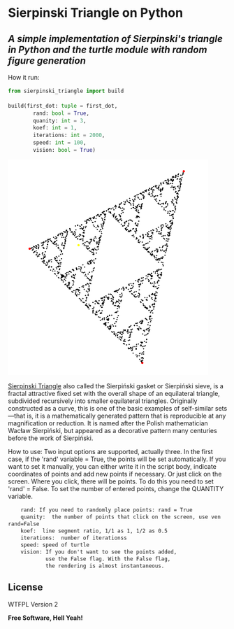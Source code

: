 # Sierpinski Triangle on Python
## _A simple implementation of Sierpinski's triangle in Python and the turtle module with random figure generation_

How it run:
```python
from sierpinski_triangle import build

build(first_dot: tuple = first_dot,
        rand: bool = True,
        quanity: int = 3,
        koef: int = 1,
        iterations: int = 2000,
        speed: int = 100,
        vision: bool = True)
```


![N|Solid](https://raw.githubusercontent.com/di2mot/Sierpinski-Triangle/main/sierpinski_triangle.png)


[Sierpinski Triangle](https://en.wikipedia.org/wiki/Sierpi%C5%84ski_triangle "Wikipedia") also called the Sierpiński gasket or Sierpiński sieve, is a fractal attractive fixed set with the overall shape of an equilateral triangle, subdivided recursively into smaller equilateral triangles. Originally constructed as a curve, this is one of the basic examples of self-similar sets—that is, it is a mathematically generated pattern that is reproducible at any magnification or reduction. It is named after the Polish mathematician Wacław Sierpiński, but appeared as a decorative pattern many centuries before the work of Sierpiński.


How to use:
Two input options are supported, actually three. In the first case, if the 'rand' variable = True, the points will be set automatically.
If you want to set it manually, you can either write it in the script body, indicate coordinates of points and add new points if necessary. 
Or just click on the screen. Where you click, there will be points. To do this you need to set 'rand' = False.
To set the number of entered points, change the QUANTITY variable.

```    first_dot:  coordinate of the first dot, (x, y)
    rand: If you need to randomly place points: rand = True
    quanity:  the number of points that click on the screen, use ven rand=False
    koef:  line segment ratio, 1/1 as 1, 1/2 as 0.5
    iterations:  number of iterationss
    speed: speed of turtle
    vision: If you don't want to see the points added, 
            use the False flag. With the False flag, 
            the rendering is almost instantaneous.
```
## License

WTFPL Version 2

**Free Software, Hell Yeah!**
